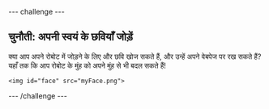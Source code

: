 --- challenge ---
## चुनौती: अपनी स्वयं के छवियाँ जोड़ें
क्या आप अपने रोबोट में जोड़ने के लिए और छवि खोज सकते हैं, और उन्हें अपने वेबपेज पर रख सकते हैं? यहाँ तक कि आप रोबोट के मुंह को अपने मुंह से भी बदल सकते हैं!

```
<img id="face" src="myFace.png">
```

 


--- /challenge ---